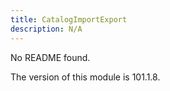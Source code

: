```yaml
---
title: CatalogImportExport
description: N/A
---
```


No README found.

<InlineAlert slots="text" />
The version of this module is 101.1.8.
